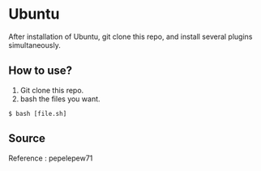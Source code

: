 # Ubuntu
After installation of Ubuntu, git clone this repo, and install several plugins simultaneously.

## How to use?
1. Git clone this repo.
2. bash the files you want.
```
$ bash [file.sh]
```


## Source
Reference : pepelepew71 
